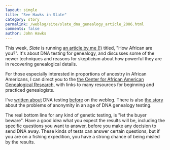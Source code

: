 ```yaml
---
layout: single 
title: "See Hawks in Slate" 
category: story
permalink: /weblog/site/slate_dna_genealogy_article_2006.html
comments: false 
author: John Hawks 
---
```



<p>
This week, <i>Slate</i> is running <a href="http://www.slate.com/id/2138059">an article by me (!)</a> titled, "How African are you?". It's about DNA testing for genealogy, and discusses some of the newer techniques and reasons for skepticism about how powerful they are in recovering genealogical details.  
</p>

<p>
For those especially interested in proportions of ancestry in African Americans, I can direct you to the <a href="http://www.caagri.org/">the Center for African American Genealogical Research</a>, with links to many resources for beginning and practiced genealogists. 
</p>

<p>
I've <a href="http://johnhawks.net/weblog/topics/race/race_testing_penn_state_2005.html">written about</a> DNA testing <a href="http://johnhawks.net/weblog/topics/race/dnaprint_testing_followup_2005.html">before</a> on the weblog. There is also <a href="http://johnhawks.net/weblog/topics/biotech/sperm_donor_genealogy_id_2005.html">the story</a> about the problems of anonymity in an age of DNA genealogy testing. 
</p>

<p>
The real bottom line for any kind of genetic testing, is "let the buyer beware". Have a good idea what you expect the results will be, including the specific questions you want to answer, before you make any decision to send DNA away. These kinds of tests can answer certain questions, but if you are on a fishing expedition, you have a strong chance of being misled by the results. 
</p>

